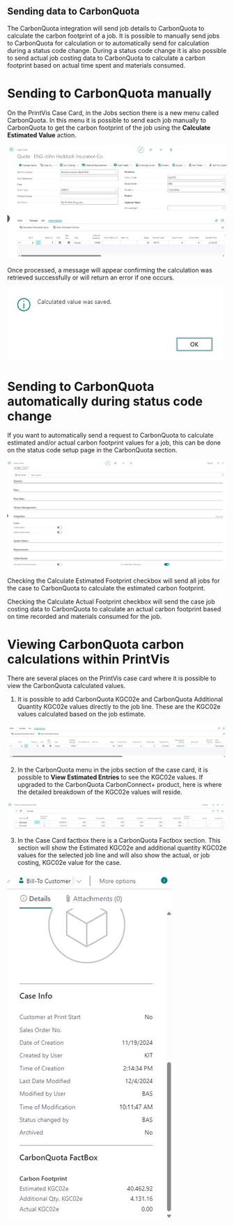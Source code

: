 ## Sending data to CarbonQuota

The CarbonQuota integration will send job details to CarbonQuota to calculate the carbon footprint of a job. It is possible to manually send jobs to CarbonQuota for calculation or to automatically send for calculation during a status code change. During a status code change it is also possible to send actual job costing data to CarbonQuota to calculate a carbon footprint based on actual time spent and materials consumed.

# Sending to CarbonQuota manually

On the PrintVis Case Card, in the Jobs section there is a new menu called CarbonQuota. In this menu it is possible to send each job manually to CarbonQuota to get the carbon footprint of the job using the **Calculate Estimated Value** action.

![CarbonQuota](./assets/CQUsage1.jpg)

Once processed, a message will appear confirming the calculation was retrieved successfully or will return an error if one occurs.

![CarbonQuota](./assets/CQUsage2.jpg)

# Sending to CarbonQuota automatically during status code change

If you want to automatically send a request to CarbonQuota to calculate estimated and/or actual carbon footprint values for a job, this can be done on the status code setup page in the CarbonQuota section.

![CarbonQuota](./assets/CQUsage3.jpg)

Checking the Calculate Estimated Footprint checkbox will send all jobs for the case to CarbonQuota to calculate the estimated carbon footprint. 

Checking the Calculate Actual Footprint checkbox will send the case job costing data to CarbonQuota to calculate an actual carbon footprint based on time recorded and materials consumed for the job. 

# Viewing CarbonQuota carbon calculations within PrintVis

There are several places on the PrintVis case card where it is possible to view the CarbonQuota calculated values. 

1. It is possible to add CarbonQuota KGC02e and CarbonQuota Additional Quantity KGC02e values directly to the job line. These are the KGC02e values calculated based on the job estimate.

![CarbonQuota](./assets/CQUsage4.jpg)

2. In the CarbonQuota menu in the jobs section of the case card, it is possible to **View Estimated Entries** to see the KGC02e values. If upgraded to the CarbonQuota CarbonConnect+ product, here is where the detailed breakdown of the KGC02e values will reside.

![CarbonQuota](./assets/CQUsage5.jpg)

3. In the Case Card factbox there is a CarbonQuota Factbox section. This section will show the Estimated KGC02e and additional quantity KGC02e values for the selected job line and will also show the actual, or job costing, KGC02e value for the case.

![CarbonQuota](./assets/CQUsage6.jpg)

